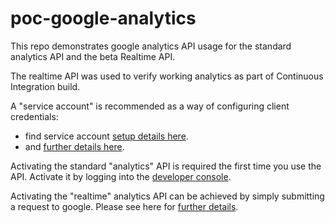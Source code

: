 # poc-google-analytics

This repo demonstrates google analytics API usage for the standard analytics API and the beta Realtime API.

The realtime API was used to verify working analytics as part of Continuous Integration build.

A "service account" is recommended as a way of configuring client credentials:
* find service account [setup details here](https://developers.google.com/analytics/devguides/reporting/core/v4/quickstart/service-java).
* and [further details here](https://stackoverflow.com/questions/9932090/google-analytics-api-v3-authorization-to-allow-access-to-my-data).

Activating the standard "analytics" API is required the first time you use the API. Activate it by logging into the [developer console](https://console.developers.google.com/apis/api/analytics.googleapis.com).

Activating the "realtime" analytics API can be achieved by simply submitting a request to google. Please see here for [further details](https://developers.google.com/analytics/devguides/reporting/realtime/v3/).

